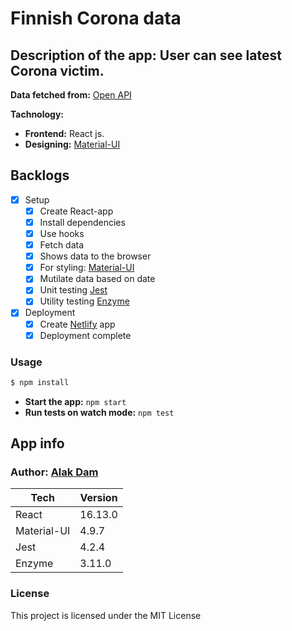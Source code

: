 # Finnish Corona data

## Description of the app: User can see latest Corona victim.

**Data fetched from:** [Open API](https://w3qa5ydb4l.execute-api.eu-west-1.amazonaws.com/prod/finnishCoronaData)

**Tachnology:**

- **Frontend:** React js.
- **Designing:** [Material-UI](https://material-ui.com/)

## Backlogs

- [x] Setup
  - [x] Create React-app
  - [x] Install dependencies
  - [x] Use hooks
  - [x] Fetch data
  - [x] Shows data to the browser
  - [x] For styling: [Material-UI](https://material-ui.com/)
  - [x] Mutilate data based on date
  - [x] Unit testing [Jest](https://jestjs.io/)
  - [x] Utility testing [Enzyme](https://enzymejs.github.io/enzyme/)
- [x] Deployment
  - [x] Create [Netlify](https://www.netlify.com/) app
  - [x] Deployment complete

### Usage

```sh
$ npm install
```

- **Start the app:** `npm start`
- **Run tests on watch mode:** `npm test`

## App info

### Author: [Alak Dam](http://www.alakdam.com/)

| Tech        | Version |
| ----------- | ------- |
| React       | 16.13.0 |
| Material-UI | 4.9.7   |
| Jest        | 4.2.4   |
| Enzyme      | 3.11.0  |

### License

This project is licensed under the MIT License
